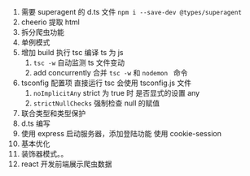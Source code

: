 1. 需要 superagent 的 d.ts 文件 `npm i --save-dev @types/superagent`
2. cheerio 提取 html
3. 拆分爬虫功能
4. 单例模式
5. 增加 build 执行 tsc 编译 ts 为 js
   1. `tsc -w` 自动监测 ts 文件变动
   2. add concurrently 合并 `tsc -w` 和 `nodemon ` 命令
6. tsconfig 配置项 直接运行 tsc 会使用 tsconfig.js 文件
   1. `noImplicitAny` strict 为 true 时 是否显式的设置 any
   2. `strictNullChecks` 强制检查 null 的赋值
7. 联合类型和类型保护
8. d.ts 编写
9. 使用 express 启动服务器，添加登陆功能 使用 cookie-session
10. 基本优化
11. 装饰器模式。。
12. react 开发前端展示爬虫数据
